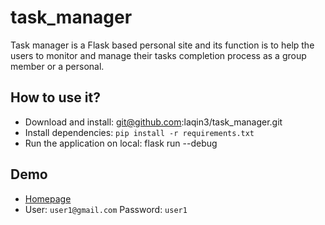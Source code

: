 # task_manager
Task manager is a Flask based personal site and its function is to help the users to monitor and manage their tasks completion process as a group member or a personal.

## How to use it?
- Download and install: git@github.com:laqin3/task_manager.git
- Install dependencies: `pip install -r requirements.txt`
- Run the application on local: flask run --debug

## Demo
- [Homepage](http://127.0.0.1:5000/)
- User: `user1@gmail.com` Password: `user1`